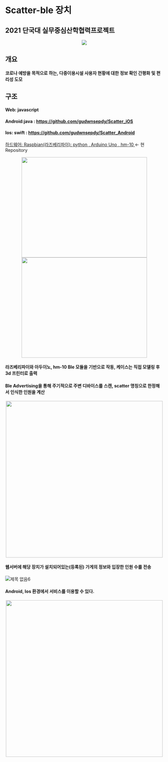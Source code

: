 # Scatter-ble 장치
## 2021 단국대 실무중심산학협력프로젝트
<div align="center">
<img src="https://user-images.githubusercontent.com/6614912/156499414-d7d279e5-8749-46e8-a35b-c56ed4e4b632.jpg"/>
</div>

## 개요

#### 코로나 예방을 목적으로 하는, 다중이용시설 사용자 현황에 대한 정보 확인 간평화 및 편리성 도모

## 구조

#### Web: javascript

#### Android:java  :  https://github.com/gudwnsepdy/Scatter_iOS

#### Ios: swift  :  https://github.com/gudwnsepdy/Scatter_Android


<u>하드웨어: Raspbian(라즈베리파이): python , Arduino Uno , hm-10 </u> <- 현 Repository

<div align="center">
<img src="https://user-images.githubusercontent.com/6614912/154029037-4a8e896b-70a1-45d2-87c6-de6374bab47e.png"  width="400" height="320"/>
<img src="https://user-images.githubusercontent.com/6614912/154029039-a789bf40-4c51-462e-8f7c-ef04a52b2ad8.png"  width="400" height="320"/>
</div>

#### 라즈베리파이와 아두이노, hm-10 Ble 모듈을 기반으로 작동, 케이스는 직접 모델링 후 3d 프린터로 출력
#### Ble Advertising을 통해 주기적으로 주변 디바이스를 스캔, scatter 명칭으로 한정해서 인식한 인원을 계산

<p align="center"><img src="https://user-images.githubusercontent.com/6614912/154029043-f45885c5-4206-4d0f-9db1-714e7cc488f3.png"  width="500"/></p>

#### 웹서버에 해당 장치가 설치되어있는(등록된) 가게의 정보와 입장한 인원 수를 전송
![제목 없음6](https://user-images.githubusercontent.com/6614912/154033946-096faf98-cf24-4496-869f-b9e18f95685f.png)

<!-- <img src="https://user-images.githubusercontent.com/6614912/154029045-842f09fd-079d-4d03-810b-151fa0230fbe.png"  width="500"/> -->

#### Android, Ios 환경에서 서비스를 이용할 수 있다.
<p align="center"><img src="https://user-images.githubusercontent.com/6614912/154033051-3fb1da76-f6ae-476c-9e0c-ecfb6f7430c3.png"  width="500"/></p>




